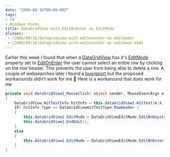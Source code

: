 ```yaml
---
date: "2006-09-16T00:00:00Z"
tags:
- C#
- Windows Forms
title: DataGridView with EditOnEnter as EditMode
aliases:
 - /2006/09/16/datagridview-with-editonenter-as-editmode/
 - /2006/09/16/datagridview-with-editonenter-as-editmode.html
---
```

Earlier this week i found that when a [DataGridView](http://msdn2.microsoft.com/en-us/library/system.windows.forms.datagridview.aspx) has it's [EditMode](http://msdn2.microsoft.com/en-us/library/system.windows.forms.datagridview.editmode.aspx) property set to [EditOnEnter](http://msdn2.microsoft.com/en-us/library/system.windows.forms.datagridvieweditmode.aspx) the user cannot select an entire row by clicking on the row header. This prevents the user from being able to delete a row. A couple of websearches later i found a [bugreport](http://connect.microsoft.com/VisualStudio/feedback/ViewFeedback.aspx?FeedbackID=98504) but the proposed workarounds didn't work for me 🙁 Here is a workaround that does work for me

```csharp
private void dataGridView1_MouseClick( object sender, MouseEventArgs e ) 
{
	DataGridView.HitTestInfo hitInfo = this.dataGridView1.HitTest(e.X, e.Y);
	if( hitInfo.Type == DataGridViewHitTestType.RowHeader ) 
	{
		this.dataGridView1.EditMode = DataGridViewEditMode.EditOnKeystrokeOrF2;
		this.dataGridView1.EndEdit();
	}
	else
	{
		this.dataGridView1.EditMode = DataGridViewEditMode.EditOnEnter;
	}
}
```
